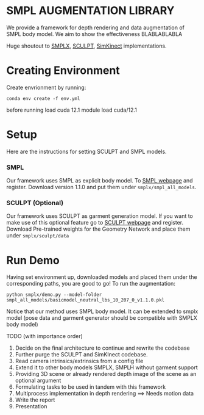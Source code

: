 # SMPL AUGMENTATION LIBRARY 

We provide a framework for depth rendering and data augmentation of SMPL body model. We aim to show the effectiveness BLABLABLABLA



Huge shoutout to [SMPLX](https://github.com/vchoutas/smplx), [SCULPT](https://github.com/soubhiksanyal/SCULPT_release), [SimKinect](https://github.com/ankurhanda/simkinect) implementations. 

# Creating Environment 

Create envrionment by running:

```conda env create -f env.yml```

before running load cuda 12.1
module load cuda/12.1

# Setup 

Here are the instructions for setting SCULPT and SMPL models.  

### SMPL 

Our framework uses SMPL as explicit body model. To [SMPL webpage](https://smpl.is.tue.mpg.de/) and register. Download version 1.1.0 and put them under `smplx/smpl_all_models`. 

### SCULPT (Optional)

Our framework uses SCULPT as garment generation model. If you want to make use of this optional feature go to [SCULPT webpage](https://sculpt.is.tue.mpg.de/) and register. Download Pre-trained weights for the Geometry Network  and place them under `smplx/sculpt/data`

# Run Demo 

Having set environment up, downloaded models and placed them under the corresponding paths, you are good to go! To run the augmentation:

```python smplx/demo.py --model-folder smpl_all_models/basicmodel_neutral_lbs_10_207_0_v1.1.0.pkl``` 

Notice that our method uses SMPL body model. It can be extended to smplx model (pose data and garment generator should be compatible with SMPLX body model)


TODO (with importance order)

1) Decide on the final architecture to continue and rewrite the codebase
2) Further purge the SCULPT and SimKInect codebase.
3) Read camera intrinsics/extrinsics from a config file 
4) Extend it to other body models SMPLX, SMPLH without garment support 
5) Providing 3D scene or already rendered depth image of the scene as an optional argument 
6) Formulating tasks to be used in tandem with this framework 
7) Multiprocess implementation in depth rendering ==> Needs motion data 
8) Write the report 
9) Presentation 
